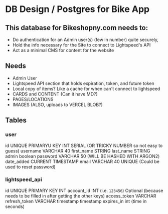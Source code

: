 # DB Design / Postgres for Bike App

## This database for Bikeshopny.com needs to:
- Do authentication for an Admin user(s) (few in number) quite securely, 
- Hold the info necessary for the Site to connect to Lightspeed's API
- Act as a minimal CMS for content for the website

## Needs

- Admin User
- Lightspeed API section that holds expiration, token, and future token
- Local copy of items? Like a cache for when can't connect to lightspeed
- CARDS and CONTENT (Can it have MD?)
- PAGES/LOCATIONS
- IMAGES (ALSO, uploads to VERCEL BLOB?)

## Tables

### user
id          UNIQUE PRIMARYU KEY INT SERIAL (OR TRICKY NUMBER so not easy to guess)
username    VARCHAR 40
first_name  STRING
last_name   STRING
admin       boolean
password    VARCHAR 50 (WILL BE HASHED WITH ARGON2)
date_added  CURRENT TIMESTAMP
email       VARCHAR 40 UNIQUE (Could be used to reset password)

### lightspeed_api
id              UNIQUE PRIMARY KEY INT
account_id      INT (i.e. `123456`) Optional (because needs to be filled in after getting the other keys)
access_token    VARCHAR
refresh_token   VARCHAR
timestamp       timestamp 
expires_in      int (time in seconds)

